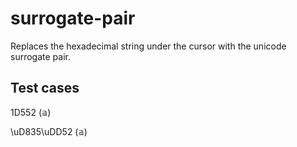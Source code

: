 # surrogate-pair

Replaces the hexadecimal string under the cursor with the unicode surrogate pair.

## Test cases
  1D552 (&aopf;)
  
  \uD835\uDD52 (&aopf;)
